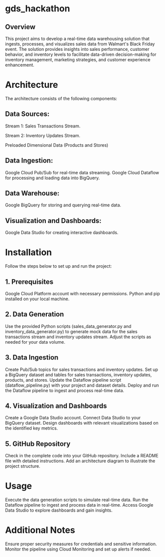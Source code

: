 # gds_hackathon

## Overview
This project aims to develop a real-time data warehousing solution that ingests, processes, and visualizes sales data from Walmart's Black Friday event. The solution provides insights into sales performance, customer behavior, and inventory levels to facilitate data-driven decision-making for inventory management, marketing strategies, and customer experience enhancement.

# Architecture
The architecture consists of the following components:

## Data Sources:

Stream 1: Sales Transactions Stream.

Stream 2: Inventory Updates Stream.

Preloaded Dimensional Data (Products and Stores)

## Data Ingestion:
Google Cloud Pub/Sub for real-time data streaming.
Google Cloud Dataflow for processing and loading data into BigQuery.

## Data Warehouse:
Google BigQuery for storing and querying real-time data.

## Visualization and Dashboards:
Google Data Studio for creating interactive dashboards.

# Installation
Follow the steps below to set up and run the project:

## 1. Prerequisites
Google Cloud Platform account with necessary permissions.
Python and pip installed on your local machine.

## 2. Data Generation
Use the provided Python scripts (sales_data_generator.py and inventory_data_generator.py) to generate mock data for the sales transactions stream and inventory updates stream. Adjust the scripts as needed for your data volume.

## 3. Data Ingestion
Create Pub/Sub topics for sales transactions and inventory updates.
Set up a BigQuery dataset and tables for sales transactions, inventory updates, products, and stores.
Update the Dataflow pipeline script (dataflow_pipeline.py) with your project and dataset details.
Deploy and run the Dataflow pipeline to ingest and process real-time data.

## 4. Visualization and Dashboards
Create a Google Data Studio account.
Connect Data Studio to your BigQuery dataset.
Design dashboards with relevant visualizations based on the identified key metrics.

## 5. GitHub Repository
Check in the complete code into your GitHub repository.
Include a README file with detailed instructions.
Add an architecture diagram to illustrate the project structure.

# Usage
Execute the data generation scripts to simulate real-time data.
Run the Dataflow pipeline to ingest and process data in real-time.
Access Google Data Studio to explore dashboards and gain insights.

# Additional Notes
Ensure proper security measures for credentials and sensitive information.
Monitor the pipeline using Cloud Monitoring and set up alerts if needed.
